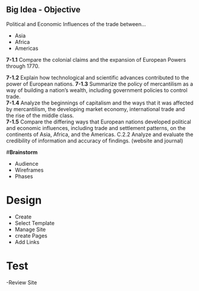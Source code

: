 ## Big Idea - Objective
Political and Economic Influences of the trade between...
- Asia
- Africa
- Americas


**7-1.1** 
Compare the colonial claims and the expansion of European Powers through 1770.

**7-1.2**
Explain how technological and scientific advances contributed to the power of European nations.	
**7-1.3** 
Summarize the policy of mercantilism as a way of building a nation’s wealth, including government policies to control trade.	
**7-1.4** 
Analyze the beginnings of capitalism and the ways that it was affected by mercantilism, the developing market economy, 
international trade and the rise of the middle class.	
**7-1.5** Compare the differing ways that European nations developed political and economic influences, including trade and settlement patterns,
on the continents of Asia, Africa, and the Americas.
C.2.2 Analyze and evaluate the credibility of information and accuracy of findings. (website and journal)


#**Brainstorm**
- Audience
- Wireframes
- Phases

# Design
- Create
- Select Template
- Manage Site	
- create Pages
- Add Links

# Test
-Review Site
 



